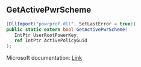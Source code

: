 ## GetActivePwrScheme

```csharp
[DllImport("powrprof.dll", SetLastError = true)]
public static extern bool GetActivePwrScheme(
   IntPtr UserRootPowerKey,
   ref IntPtr ActivePolicyGuid
);
```

Microsoft documentation: [Link](https://docs.microsoft.com/en-us/windows/win32/api/powrprof/nf-powrprof-getactivepwrscheme)
